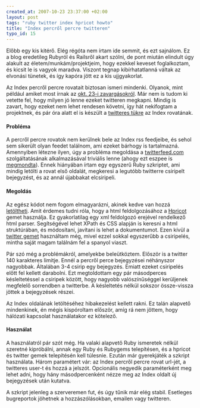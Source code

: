 ```yaml
--- 
created_at: 2007-10-23 23:37:00 +02:00
layout: post
tags: "ruby twitter index hpricot howto"
title: "Index percről percre twitteren"
typo_id: 15
---
```

Előbb egy kis kitérő. Elég régóta nem írtam ide semmit, és ezt sajnálom. Ez a blog eredetileg Rubyról és Railsről akart szólni, de pont miután elindult úgy alakult az életem/munkám/projektjeim, hogy ezekkel keveset foglalkoztam, és kicsit le is vagyok maradva. Viszont tegnap kibírhatatlanná váltak az elvonási tünetek, és így kapóra jött ez a kis ujjgyakorlat.

Az Index percről percre rovatait biztosan ismeri mindenki. Olyanok, mint például amiket most írnak az [okt. 23-i zavargásokról](http://index.hu/politika/belfold/pp07okt23/). Már nem is tudom ki vetette fel, hogy milyen jó lenne ezeket twitteren megkapni. Mindig is zavart, hogy ezeket nem lehet rendesen követni, így hát nekifogtam a projektnek, és pár óra alatt el is készült a [twitteres tükre](http://twitter.com/pp07okt23) az Index rovatának.

#### Probléma

A percről percre rovatok nem kerülnek bele az Index rss feedjeibe, és sehol sem sikerült olyan feedet találnom, ami ezeket bárhogy is tartalmazná. Amennyiben létezne ilyen, úgy a probléma megoldása a [twitterfeed.com](http://twitterfeed.com/) szolgáltatásának alkalmazásával triviális lenne (ahogy ezt eszpee is [megmondta](http://turulcsirip.hu/perma/357547072/)). Ennek hiányában írtam egy egyszerű Ruby szkriptet, ami mindig letölti a rovat első oldalát, megkeresi a legutóbb twitterre csiripelt bejegyzést, és az annál újabbakat elcsiripeli.

#### Megoldás

Az egész kódot nem fogom elmagyarázni, akinek kedve van hozzá [letöltheti](http://gist.github.com/236071). Amit érdemes tudni róla, hogy a html feldolgozásához a [Hpricot](http://code.whytheluckystiff.net/hpricot/) gemet használja. Ez gyakorlatilag egy xml feldolgozó erejével rendelkező html parser. Segítségével lehet XPath és CSS alapján is keresni a html struktúrában, és módosítani, javítani is lehet a dokumentumot. Ezen kívül a [twitter gemet](http://twitter.rubyforge.org/) használtam még, mivel ezzel sokkal egyszerűbb a csiripelés, mintha saját magam találnám fel a spanyol viaszt.

Pár szó még a problémákról, amelyekbe beleütköztem. Először is a twitter 140 karakteres limitje. Ennél a percről perce bejegyzései néhányszor nagyobbak. Általában 3-4 csirip egy bejegyzés. Emiatt ezeket csiripelés előtt fel kellett darabolni. Ezt megtoldottam egy pár másodperces késleltetéssel a csiripek között, hogy nagyobb valószínűséggel kerüljenek megfelelő sorrendben a twitterbe. A késleltetés nélkül sokszor össze-vissza jöttek a bejegyzések részei.

Az Index oldalának letöltéséhez hibakezelést kellett rakni. Ez talán alapvető mindenkinek, én mégis kispóroltam először, amíg rá nem jöttem, hogy hálózati kapcsolat használatakor ez kötelező.

#### Használat

A használatról pár szót még. Ha valaki alapvető Ruby ismeretek nélkül szeretné kipróbálni, annak egy Ruby és Rubygems telepítésen, és a hpricot és twitter gemek telepítésén kell túlesnie. Ezután már gyerekjáték a szkript használata. Három paramétert vár: az Index percről percre rovat url-jét, a twitteres user-t és hozzá a jelszót. Opcionális negyedik paraméterként meg lehet adni, hogy hány másodpercenként nézze meg az Index oldalt új bejegyzések után kutatva.

A szkript jelenleg a szerveremen fut, és úgy tűnik már elég stabil. Esetleges bugreportok jöhetnek a hozzászólásokban, emailen vagy twitteren.
